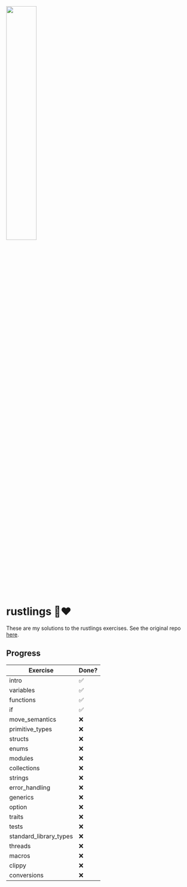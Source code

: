 <img src="https://rustacean.net/more-crabby-things/dancing-ferris.gif" style="width:40%"/>

# rustlings 🦀❤️

These are my solutions to the rustlings exercises.
See the original repo [here](https://github.com/rust-lang/rustlings).

## Progress

| Exercise               | Done? |
|------------------------|-------------|
| intro                  | ✅          |
| variables              | ✅          |
| functions              | ✅          |
| if                     | ✅          |
| move_semantics         | ❌          |
| primitive_types        | ❌          |
| structs                | ❌          |
| enums                  | ❌          |
| modules                | ❌          |
| collections            | ❌          |
| strings                | ❌          |
| error_handling         | ❌          |
| generics               | ❌          |
| option                 | ❌          |
| traits                 | ❌          |
| tests                  | ❌          |
| standard_library_types | ❌          |
| threads                | ❌          |
| macros                 | ❌          |
| clippy                 | ❌          |
| conversions            | ❌          |
